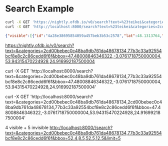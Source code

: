 # Search Example

```sh
curl -X GET 'https://nightly.ofdb.io/v0/search?text=%23teikei&categories=2cd00bebec0c48ba9db761da48678134,77b3c33a92554bcf8e8c2c86cedd6f6f&bbox=47.97337538577628,10.95611572265625,48.29004635269247,12.274475097656252'
curl -X GET 'http://localhost:8000/search?text=%23teikei&categories=2cd00bebec0c48ba9db761da48678134,77b3c33a92554bcf8e8c2c86cedd6f6f&bbox=47.97337538577628,10.95611572265625,48.29004635269247,12.274475097656252'
```

```json
{"visible":[{"id":"4a28e38695854059a457beb3b53c2578","lat":48.1313764,"lng":11.6786861},{"id":"6d6146e07f584e908d142e15a3895917","lat":48.1113642,"lng":11.5949569},{"id":"636eccbedf4243798351bdc3265c76db","lat":48.115337100000005,"lng":11.5759799}],"invisible":[{"id":"fe2e835bb28e4082b0dbd8f2a7158d4f","lat":51.95532468103803,"lng":7.637477517127992},{"id":"de6ac9a92bde46d0b34bd5961196ec12","lat":47.4913731,"lng":7.6175922},{"id":"67dd3653f45c4deaa961c0369520219c","lat":19.471123927418738,"lng":-96.96337670087816},{"id":"ff20f44776c0486682bc2e926d6d2bb3","lat":48.7244278,"lng":9.14492801713147},{"id":"c5c844f92a4d4e459392197bc6805ee7","lat":47.9941572,"lng":7.84340860047771}]}
```

<https://nightly.ofdb.io/v0/search?text=&categories=2cd00bebec0c48ba9db761da48678134,77b3c33a92554bcf8e8c2c86cedd6f6f&bbox=47.48008846346322,-3.0761718750000004,53.94315470224928,24.916992187500004>

curl -X GET 'http://localhost:8000/search?text=&categories=2cd00bebec0c48ba9db761da48678134,77b3c33a92554bcf8e8c2c86cedd6f6f&bbox=47.48008846346322,-3.0761718750000004,53.94315470224928,24.916992187500004'

curl -X GET 'http://localhost:8000/search?text=&categories=2cd00bebec0c48ba9db761da48678134,2cd00bebec0c48ba9db761da48678134,77b3c33a92554bcf8e8c2c86cedd6f6f&bbox=47.48008846346322,-3.0761718750000004,53.94315470224928,24.916992187500004'

4 visible + 5 invisible
<http://localhost:8000//search?text=&categories=2cd00bebec0c48ba9db761da48678134,77b3c33a92554bcf8e8c2c86cedd6f6f&bbox=52.4,8.5,52.5,12.5&limit=5>
